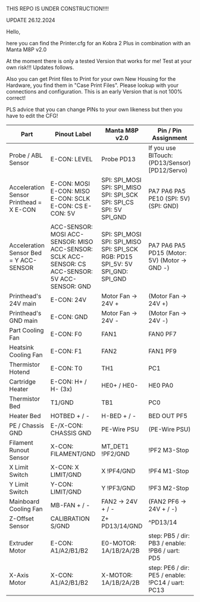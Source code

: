 THIS REPO IS UNDER CONSTRUCTION!!!!

UPDATE 26.12.2024

Hello,

here you can find the Printer.cfg for an Kobra 2 Plus in combination with an Manta M8P v2.0

At the moment there is only a tested Version that works for me!
Test at your own risk!!!
Updates follows.

Also you can get Print files to Print for your own New Housing for the Hardware, you find them in "Case Print Files". Please lookup with your connections and configuration. This is an early Version that is not 100% correct!

PLS advice that you can change PINs to your own likeness but then you have to edit the CFG!

| Part | Pinout Label | Manta M8P v2.0 | Pin / Pin Assignment |
|----|----|----|----|
| Probe / ABL Sensor | E-CON: LEVEL | Probe PD13 | If you use BlTouch: (PD13/Sensor) \[PD12/Servo) |
| Acceleration Sensor Printhead = X E-CON | E-CON: MOSI E-CON: MISO E-CON: SCLK E-CON: CS E-CON: 5V | SPI: SPI_MOSI SPI: SPI_MISO SPI: SPI_SCK SPI: SPI_CS SPI: 5V SPI_GND| PA7 PA6 PA5 PE10 (SPI: 5V) (SPI: GND)|
| Acceleration Sensor Bed = Y ACC-SENSOR | ACC-SENSOR: MOSI ACC-SENSOR: MISO ACC-SENSOR: SCLK ACC-SENSOR: CS ACC-SENSOR: 5V ACC-SENSOR: GND | SPI: SPI_MOSI SPI: SPI_MISO SPI: SPI_SCK RGB: PD15 SPI_5V: 5V SPI_GND: SPI_GND| PA7 PA6 PA5 PD15 (Motor: 5V) (Motor → GND -) |
| Printhead's 24V main | E-CON: 24V | Motor Fan → 24V + | (Motor Fan → 24V +) |
| Printhead's GND main | E-CON: GND | Motor Fan → 24V - | (Motor Fan → 24V -) |
| Part Cooling Fan | E-CON: F0 | FAN1 | FAN0 PF7 |
| Heatsink Cooling Fan | E-CON: F1 | FAN2 | FAN1 PF9 |
| Thermistor Hotend | E-CON: T0 | TH1 | PC1 |
| Cartridge Heater | E-CON: H+ / H- (3x) | HE0+ / HE0- | HE0 PA0 |
| Thermistor Bed | T1/GND | TB1 | PC0 |
| Heater Bed | HOTBED + / - | H-BED + / - | BED OUT PF5 |
| PE / Chassis GND | E-/X-CON: CHASSIS GND | PE-Wire PSU | (PE-Wire PSU) |
| Filament Runout Sensor | X-CON: FILAMENT/GND | MT_DET1 !PF2/GND | !PF2 M3-Stop |
| X Limit Switch | X-CON: X LIMIT/GND | X !PF4/GND | !PF4 M1-Stop |
| Y Limit Switch | Y-CON: LIMIT/GND | Y !PF3/GND | !PF3 M2-Stop |
| Mainboard Cooling Fan | MB-FAN + / - | FAN2 → 24V + / - | (FAN2 PF6 → 24V + / -) |
| Z-Offset Sensor | CALIBRATION S/GND | Z+ PD13/14/GND | ^PD13/14 |
| Extruder Motor | E-CON: A1/A2/B1/B2 | E0-MOTOR: 1A/1B/2A/2B | step: PB5 / dir: PB3 / enable: !PB6 / uart: PD5 |
| X-Axis Motor | X-CON: A1/A2/B1/B2 | X-MOTOR: 1A/1B/2A/2B | step: PE6 / dir: PE5 / enable: !PC14 / uart: PC13 |
